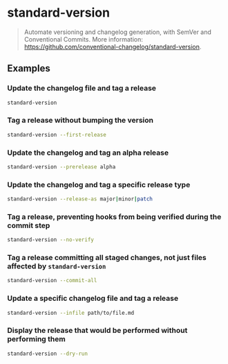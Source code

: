 # standard-version

> Automate versioning and changelog generation, with SemVer and Conventional Commits. More information: <https://github.com/conventional-changelog/standard-version>.

## Examples

### Update the changelog file and tag a release

```bash
standard-version
```

### Tag a release without bumping the version

```bash
standard-version --first-release
```

### Update the changelog and tag an alpha release

```bash
standard-version --prerelease alpha
```

### Update the changelog and tag a specific release type

```bash
standard-version --release-as major|minor|patch
```

### Tag a release, preventing hooks from being verified during the commit step

```bash
standard-version --no-verify
```

### Tag a release committing all staged changes, not just files affected by `standard-version`

```bash
standard-version --commit-all
```

### Update a specific changelog file and tag a release

```bash
standard-version --infile path/to/file.md
```

### Display the release that would be performed without performing them

```bash
standard-version --dry-run
```
